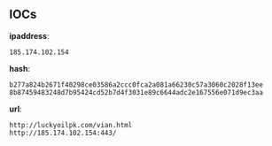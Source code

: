 
## IOCs

__ipaddress__:

```text
185.174.102.154
```
__hash__:

```text
b277a824b2671f40298ce03586a2ccc0fca2a081a66230c57a3060c2028f13ee
8b87459483248d7b95424cd52b7d4f3031e89c6644adc2e167556e071d9ec3aa
```
__url__:

```text
http://luckyoilpk.com/vian.html
http://185.174.102.154:443/
```